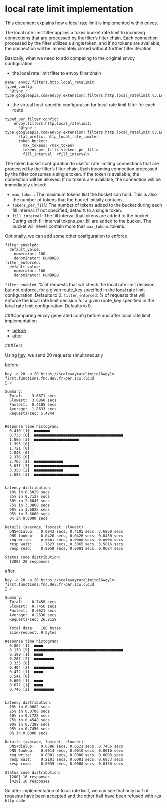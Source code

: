 # local rate limit implementation

This document explains how a local rate limit is implemented within envoy.

The local rate limit filter applies a token bucket rate limit to incoming connections 
that are processed by the filter’s filter chain. Each connection processed by the 
filter utilizes a single token, and if no tokens are available, the connection will 
be immediately closed without further filter iteration.

Basically, what we need to add comparing to the original envoy configuration:
- the local rate limit filter to envoy filter chain
```
name: envoy.filters.http.local_ratelimit
typed_config:
  '@type': type.googleapis.com/envoy.extensions.filters.http.local_ratelimit.v3.LocalRateLimit
```
- the virtual host-specific configuration for local rate limit filter for each route
```
typed_per_filter_config:
    envoy.filters.http.local_ratelimit:
      '@type': type.googleapis.com/envoy.extensions.filters.http.local_ratelimit.v3.LocalRateLimit
      stat_prefix: http_local_rate_limiter
      token_bucket:
        max_tokens: <max_token>
        tokens_per_fill: <tokens_per_fill>
        fill_interval: <fill_interval>
```

The token bucket configuration to use for rate limiting connections that are processed by the filter’s
filter chain. Each incoming connection processed by the filter consumes a single token. If the token is
available, the connection will be allowed. If no tokens are available, the connection will be immediately
closed:
- `max_token` : The maximum tokens that the bucket can hold. This is also the number of tokens that the bucket initially contains.
- `tokens_per_fill`: The number of tokens added to the bucket during each fill interval. If not specified, defaults to a single token.
- `fill_interval`: The fill interval that tokens are added to the bucket. 
                   During each fill interval tokens_per_fill are added to the bucket. 
                   The bucket will never contain more than `max_tokens` tokens.

Optionally, we can add some other configuration to enforce 

```
filter_enabled:
  default_value:
    numerator: 100
    denominator: HUNDRED
filter_enforced:
  default_value:
    numerator: 100
    denominator: HUNDRED
```
`filter_enabled`: % of requests that will check the local rate limit decision, but not enforce, for a given route_key specified in the 
                  local rate limit configuration. Defaults to 0.
`filter_enforced`: % of requests that will enforce the local rate limit decision for a given route_key specified in the local rate limit
                   configuration. Defaults to 0.

###Comparing envoy generated config before and after local rate limit implementation
- [before](./withoutLocalRateLimit.yaml)
- [after](./withLocalRateLimit.yaml)

###Test

Using [hey](https://github.com/rakyll/hey), we send 20 requests simultaneously 

before:
```
hey -c 20 -n 20 https://scalewayratelimitd16wgy1x-first.functions.fnc.dev.fr-par.scw.cloud                                                                                                                                                           ✔

Summary:
  Total:	3.6871 secs
  Slowest:	3.6860 secs
  Fastest:	0.4105 secs
  Average:	1.8633 secs
  Requests/sec:	5.4244


Response time histogram:
  0.410 [1]	|■■■■■■■
  0.738 [6]	|■■■■■■■■■■■■■■■■■■■■■■■■■■■■■■■■■■■■■■■■
  1.066 [3]	|■■■■■■■■■■■■■■■■■■■■
  1.393 [0]	|
  1.721 [0]	|
  2.048 [0]	|
  2.376 [0]	|
  2.703 [2]	|■■■■■■■■■■■■■
  3.031 [3]	|■■■■■■■■■■■■■■■■■■■■
  3.358 [2]	|■■■■■■■■■■■■■
  3.686 [3]	|■■■■■■■■■■■■■■■■■■■■


Latency distribution:
  10% in 0.5029 secs
  25% in 0.7127 secs
  50% in 2.6045 secs
  75% in 3.0868 secs
  90% in 3.6025 secs
  95% in 3.6860 secs
  0% in 0.0000 secs

Details (average, fastest, slowest):
  DNS+dialup:	0.0943 secs, 0.4105 secs, 3.6860 secs
  DNS-lookup:	0.0428 secs, 0.0426 secs, 0.0430 secs
  req write:	0.0001 secs, 0.0000 secs, 0.0008 secs
  resp wait:	1.7623 secs, 0.3065 secs, 3.5816 secs
  resp read:	0.0059 secs, 0.0001 secs, 0.0624 secs

Status code distribution:
  [200]	20 responses
```
after
```
hey -c 20 -n 20 https://scalewayratelimitd16wgy1x-first.functions.fnc.dev.fr-par.scw.cloud                                                                                                                                                           ✔

Summary:
  Total:	0.7458 secs
  Slowest:	0.7456 secs
  Fastest:	0.0621 secs
  Average:	0.2630 secs
  Requests/sec:	26.8159

  Total data:	180 bytes
  Size/request:	9 bytes

Response time histogram:
  0.062 [1]	|■■■■
  0.130 [9]	|■■■■■■■■■■■■■■■■■■■■■■■■■■■■■■■■■■■■■■■■
  0.199 [1]	|■■■■
  0.267 [2]	|■■■■■■■■■
  0.335 [0]	|
  0.404 [2]	|■■■■■■■■■
  0.472 [1]	|■■■■
  0.541 [0]	|
  0.609 [1]	|■■■■
  0.677 [1]	|■■■■
  0.746 [2]	|■■■■■■■■■


Latency distribution:
  10% in 0.0682 secs
  25% in 0.0706 secs
  50% in 0.1728 secs
  75% in 0.4548 secs
  90% in 0.7388 secs
  95% in 0.7456 secs
  0% in 0.0000 secs

Details (average, fastest, slowest):
  DNS+dialup:	0.0396 secs, 0.0621 secs, 0.7456 secs
  DNS-lookup:	0.0014 secs, 0.0010 secs, 0.0016 secs
  req write:	0.0001 secs, 0.0000 secs, 0.0003 secs
  resp wait:	0.2101 secs, 0.0081 secs, 0.6933 secs
  resp read:	0.0035 secs, 0.0000 secs, 0.0136 secs

Status code distribution:
  [200]	10 responses
  [429]	10 responses
```
So after implementation of local rate limit, we can see that only half of requests have been accepted
and the other half have been refused with `429 http code`
